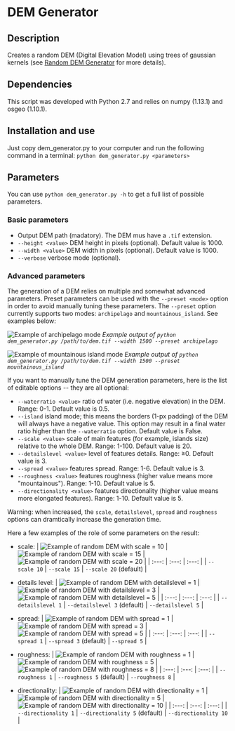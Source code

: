 DEM Generator
=============

Description
-----------

Creates a random DEM (Digital Elevation Model) using trees of gaussian kernels (see [Random DEM Generator](https://beyondthemaps.wordpress.com/2017/11/01/random-dem-generator/) for more details).

Dependencies
------------

This script was developed with Python 2.7 and relies on numpy (1.13.1) and osgeo (1.10.1).

Installation and use
--------------------

Just copy dem_generator.py to your computer and run the following command in a terminal: `python dem_generator.py <parameters>`

Parameters
----------

You can use `python dem_generator.py -h` to get a full list of possible parameters.

### Basic parameters

* Output DEM path (madatory). The DEM mus have a `.tif` extension.
* `--height <value>` DEM height in pixels (optional). Default value is 1000.
* `--width <value>` DEM width in pixels (optional). Default value is 1000.
* `--verbose` verbose mode (optional).

### Advanced parameters

The generation of a DEM relies on multiple and somewhat advanced parameters. Preset parameters can be used with the `--preset <mode>` option in order to avoid manually tuning these parameters. The `--preset` option currently supports two modes: `archipelago` and `mountainous_island`. See examples below:

![Example of archipelago mode](/img/archipelago-example.png "Example of archipelago mode")
_Example output of `python dem_generator.py /path/to/dem.tif --width 1500 --preset archipelago`_

![Example of mountainous island mode](/img/mountainous-island-example.png "Example of mountainous island mode")
_Example output of `python dem_generator.py /path/to/dem.tif --width 1500 --preset mountainous_island`_

If you want to manually tune the DEM generation parameters, here is the list of editable options -- they are all optional:

* `--waterratio <value>` ratio of water (i.e. negative elevation) in the DEM. Range: 0-1. Default value is 0.5.
* `--island` island mode; this means the borders (1-px padding) of the DEM will always have a negative value. This option may result in a final water ratio higher than the `--waterratio` option. Default value is False.
* `--scale <value>` scale of main features (for example, islands size) relative to the whole DEM. Range: 1-100. Default value is 20.
* `--detailslevel <value>` level of features details. Range: ≥0. Default value is 3.
* `--spread <value>` features spread. Range: 1-6. Default value is 3.
* `--roughness <value>` features roughness (higher value means more "mountainous"). Range: 1-10. Default value is 5.
* `--directionality <value>` features directionality (higher value means more elongated features). Range: 1-10. Default value is 5.

Warning: when increased, the `scale`, `detailslevel`, `spread` and `roughness` options can dramtically increase the generation time.

Here a few examples of the role of some parameters on the result:

* scale:
| ![Example of random DEM with scale = 10](/img/waterratio_0.6-scale_10.png "Scale = 10") | ![Example of random DEM with scale = 15](/img/waterratio_0.6-scale_15.png "Scale = 15") | ![Example of random DEM with scale = 20](/img/waterratio_0.6-scale_20.png "Scale = 20") |
| :---: | :---: | :---: |
| `--scale 10` | `--scale 15` | `--scale 20` (default) |

* details level:
| ![Example of random DEM with detailslevel = 1](/img/detailslevel_1.png "detailslevel = 1") | ![Example of random DEM with detailslevel = 3](/img/detailslevel_3.png "detailslevel = 3") | ![Example of random DEM with detailslevel = 5](/img/detailslevel_5.png "detailslevel = 5") |
| :---: | :---: | :---: |
| `--detailslevel 1` | `--detailslevel 3` (default) | `--detailslevel 5` |

* spread:
| ![Example of random DEM with spread = 1](/img/spread_1.png "Spread = 1") | ![Example of random DEM with spread = 3](/img/spread_3.png "Spread = 3") | ![Example of random DEM with spread = 5](/img/spread_5.png "Spread = 5") |
| :---: | :---: | :---: |
| `--spread 1` | `--spread 3` (default) | `--spread 5` |

* roughness:
| ![Example of random DEM with roughness = 1](/img/roughness_1.png "Roughness = 1") | ![Example of random DEM with roughness = 5](/img/roughness_5.png "Roughness = 5") | ![Example of random DEM with roughness = 8](/img/roughness_8.png "Roughness = 8") |
| :---: | :---: | :---: |
| `--roughness 1` | `--roughness 5` (default) | `--roughness 8` |

* directionality:
| ![Example of random DEM with directionality = 1](/img/directionality_1.png "Directionality = 1") | ![Example of random DEM with directionality = 5](/img/directionality_5.png "Directionality = 5") | ![Example of random DEM with directionality = 10](/img/directionality_10.png "Directionality = 10") |
| :---: | :---: | :---: |
| `--directionality 1` | `--directionality 5` (default) | `--directionality 10` |